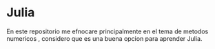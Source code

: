 # Julia
En este repositorio me efnocare principalmente en el tema de metodos numericos , considero que es una buena opcion para aprender Julia.
